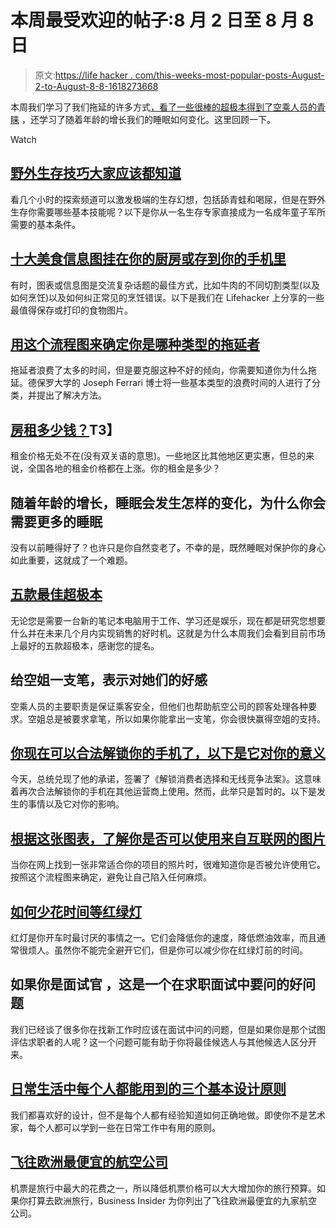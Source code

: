 # 本周最受欢迎的帖子:8 月 2 日至 8 月 8 日

> 原文:[https://life hacker . com/this-weeks-most-popular-posts-August-2-to-August-8-8-1618273668](https://lifehacker.com/this-weeks-most-popular-posts-august-2nd-to-august-8th-1618273668)

本周我们学习了我们拖延的许多方式[，看了一些很棒的超极本](https://lifehacker.com/use-this-flowchart-to-identify-what-type-of-procrastina-1615614759)[得到了空乘人员的青睐](http://lifehacker.com/get-on-a-flight-attendant-s-good-side-by-giving-them-a-1614157054) ，还学习了随着年龄的增长我们的睡眠如何变化。这里回顾一下。

Watch

## [野外生存技巧大家应该都知道](http://lifehacker.com/the-wilderness-survival-skills-everyone-should-know-5881604)

看几个小时的探索频道可以激发极端的生存幻想，包括舔青蛙和喝尿，但是在野外生存你需要哪些基本技能呢？以下是你从一名生存专家直接成为一名成年童子军所需要的基本条件。

## [十大美食信息图挂在你的厨房或存到你的手机里](http://lifehacker.com/top-10-food-infographics-to-hang-in-your-kitchen-or-sav-1614605265)

有时，图表或信息图是交流复杂话题的最佳方式，比如牛肉的不同切割类型(以及如何烹饪)以及如何纠正常见的烹饪错误。以下是我们在 Lifehacker 上分享的一些最值得保存或打印的食物图片。

## [用这个流程图来确定你是哪种类型的拖延者](http://lifehacker.com/use-this-flowchart-to-identify-what-type-of-procrastina-1615614759)

拖延者浪费了太多的时间，但是要克服这种不好的倾向，你需要知道你为什么拖延。德保罗大学的 Joseph Ferrari 博士将一些基本类型的浪费时间的人进行了分类，并提出了解决方法。

## [房租多少钱？](http://lifehacker.com/how-much-do-you-pay-for-rent-1617581747)T3】

租金价格无处不在(没有双关语的意思)。一些地区比其他地区更实惠，但总的来说，全国各地的租金价格都在上涨。你的租金是多少？

## 随着年龄的增长，睡眠会发生怎样的变化，为什么你会需要更多的睡眠

没有以前睡得好了？也许只是你自然变老了。不幸的是，既然睡眠对保护你的身心如此重要，这就成了一个难题。

## [五款最佳超极本](http://lifehacker.com/five-best-ultrabooks-1615183263)

无论您是需要一台新的笔记本电脑用于工作、学习还是娱乐，现在都是研究您想要什么并在未来几个月内实现销售的好时机。这就是为什么本周我们会看到目前市场上最好的五款超极本，感谢您的提名。

## 给空姐一支笔，表示对她们的好感

空乘人员的主要职责是保证乘客安全，但他们也帮助航空公司的顾客处理各种要求。空姐总是被要求拿笔，所以如果你能拿出一支笔，你会很快赢得空姐的支持。

## [你现在可以合法解锁你的手机了，以下是它对你的意义](http://lifehacker.com/you-can-now-legally-unlock-your-cellphone-heres-what-i-1614787933)

今天，总统兑现了他的承诺，签署了《解锁消费者选择和无线竞争法案》。这意味着再次合法解锁你的手机在其他运营商上使用。然而，此举只是暂时的。以下是发生的事情以及它对你的影响。

## [根据这张图表，了解你是否可以使用来自互联网的图片](http://lifehacker.com/follow-this-chart-to-know-if-you-can-use-an-image-from-1615584870)

当你在网上找到一张非常适合你的项目的照片时，很难知道你是否被允许使用它。按照这个流程图来确定，避免让自己陷入任何麻烦。

## [如何少花时间等红绿灯](http://lifehacker.com/how-to-spend-less-time-waiting-at-traffic-lights-1616974405)

红灯是你开车时最讨厌的事情之一。它们会降低你的速度，降低燃油效率，而且通常很烦人。虽然你不能完全避开它们，但是你可以减少你在红绿灯前的时间。

## 如果你是面试官 ，这是一个在求职面试中要问的好问题

我们已经谈了很多你在找新工作时应该在面试中问的问题，但是如果你是那个试图评估求职者的人呢？这一个问题可能有助于你将最佳候选人与其他候选人区分开来。

## [日常生活中每个人都能用到的三个基本设计原则](http://lifehacker.com/three-basic-design-principles-everyone-can-use-in-every-1616278215)

我们都喜欢好的设计，但不是每个人都有经验知道如何正确地做。即使你不是艺术家，每个人都可以学到一些在日常工作中有用的原则。

## [飞往欧洲最便宜的航空公司](http://wayfarer.lifehacker.com/the-cheapest-airlines-for-flying-to-europe-1613915851)

机票是旅行中最大的花费之一，所以降低机票价格可以大大增加你的旅行预算。如果你打算去欧洲旅行，Business Insider 为你列出了飞往欧洲最便宜的九家航空公司。